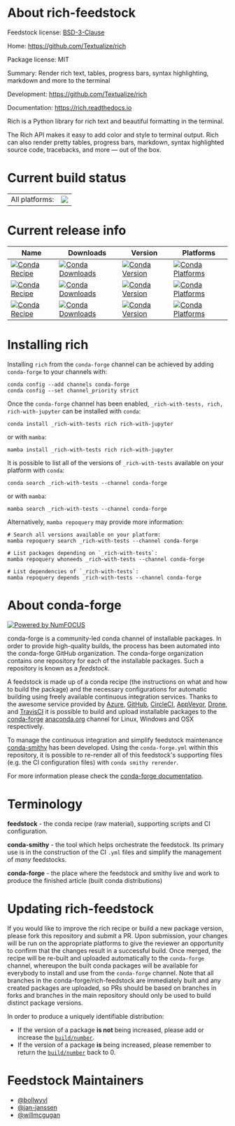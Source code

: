 About rich-feedstock
====================

Feedstock license: [BSD-3-Clause](https://github.com/conda-forge/rich-feedstock/blob/main/LICENSE.txt)

Home: https://github.com/Textualize/rich

Package license: MIT

Summary: Render rich text, tables, progress bars, syntax highlighting, markdown and more to the terminal

Development: https://github.com/Textualize/rich

Documentation: https://rich.readthedocs.io

Rich is a Python library for rich text and beautiful formatting in the terminal.

The Rich API makes it easy to add color and style to terminal output. Rich
can also render pretty tables, progress bars, markdown, syntax highlighted
source code, tracebacks, and more — out of the box.


Current build status
====================


<table><tr><td>All platforms:</td>
    <td>
      <a href="https://dev.azure.com/conda-forge/feedstock-builds/_build/latest?definitionId=10240&branchName=main">
        <img src="https://dev.azure.com/conda-forge/feedstock-builds/_apis/build/status/rich-feedstock?branchName=main">
      </a>
    </td>
  </tr>
</table>

Current release info
====================

| Name | Downloads | Version | Platforms |
| --- | --- | --- | --- |
| [![Conda Recipe](https://img.shields.io/badge/recipe-_rich--with--tests-green.svg)](https://anaconda.org/conda-forge/_rich-with-tests) | [![Conda Downloads](https://img.shields.io/conda/dn/conda-forge/_rich-with-tests.svg)](https://anaconda.org/conda-forge/_rich-with-tests) | [![Conda Version](https://img.shields.io/conda/vn/conda-forge/_rich-with-tests.svg)](https://anaconda.org/conda-forge/_rich-with-tests) | [![Conda Platforms](https://img.shields.io/conda/pn/conda-forge/_rich-with-tests.svg)](https://anaconda.org/conda-forge/_rich-with-tests) |
| [![Conda Recipe](https://img.shields.io/badge/recipe-rich-green.svg)](https://anaconda.org/conda-forge/rich) | [![Conda Downloads](https://img.shields.io/conda/dn/conda-forge/rich.svg)](https://anaconda.org/conda-forge/rich) | [![Conda Version](https://img.shields.io/conda/vn/conda-forge/rich.svg)](https://anaconda.org/conda-forge/rich) | [![Conda Platforms](https://img.shields.io/conda/pn/conda-forge/rich.svg)](https://anaconda.org/conda-forge/rich) |
| [![Conda Recipe](https://img.shields.io/badge/recipe-rich--with--jupyter-green.svg)](https://anaconda.org/conda-forge/rich-with-jupyter) | [![Conda Downloads](https://img.shields.io/conda/dn/conda-forge/rich-with-jupyter.svg)](https://anaconda.org/conda-forge/rich-with-jupyter) | [![Conda Version](https://img.shields.io/conda/vn/conda-forge/rich-with-jupyter.svg)](https://anaconda.org/conda-forge/rich-with-jupyter) | [![Conda Platforms](https://img.shields.io/conda/pn/conda-forge/rich-with-jupyter.svg)](https://anaconda.org/conda-forge/rich-with-jupyter) |

Installing rich
===============

Installing `rich` from the `conda-forge` channel can be achieved by adding `conda-forge` to your channels with:

```
conda config --add channels conda-forge
conda config --set channel_priority strict
```

Once the `conda-forge` channel has been enabled, `_rich-with-tests, rich, rich-with-jupyter` can be installed with `conda`:

```
conda install _rich-with-tests rich rich-with-jupyter
```

or with `mamba`:

```
mamba install _rich-with-tests rich rich-with-jupyter
```

It is possible to list all of the versions of `_rich-with-tests` available on your platform with `conda`:

```
conda search _rich-with-tests --channel conda-forge
```

or with `mamba`:

```
mamba search _rich-with-tests --channel conda-forge
```

Alternatively, `mamba repoquery` may provide more information:

```
# Search all versions available on your platform:
mamba repoquery search _rich-with-tests --channel conda-forge

# List packages depending on `_rich-with-tests`:
mamba repoquery whoneeds _rich-with-tests --channel conda-forge

# List dependencies of `_rich-with-tests`:
mamba repoquery depends _rich-with-tests --channel conda-forge
```


About conda-forge
=================

[![Powered by
NumFOCUS](https://img.shields.io/badge/powered%20by-NumFOCUS-orange.svg?style=flat&colorA=E1523D&colorB=007D8A)](https://numfocus.org)

conda-forge is a community-led conda channel of installable packages.
In order to provide high-quality builds, the process has been automated into the
conda-forge GitHub organization. The conda-forge organization contains one repository
for each of the installable packages. Such a repository is known as a *feedstock*.

A feedstock is made up of a conda recipe (the instructions on what and how to build
the package) and the necessary configurations for automatic building using freely
available continuous integration services. Thanks to the awesome service provided by
[Azure](https://azure.microsoft.com/en-us/services/devops/), [GitHub](https://github.com/),
[CircleCI](https://circleci.com/), [AppVeyor](https://www.appveyor.com/),
[Drone](https://cloud.drone.io/welcome), and [TravisCI](https://travis-ci.com/)
it is possible to build and upload installable packages to the
[conda-forge](https://anaconda.org/conda-forge) [anaconda.org](https://anaconda.org/)
channel for Linux, Windows and OSX respectively.

To manage the continuous integration and simplify feedstock maintenance
[conda-smithy](https://github.com/conda-forge/conda-smithy) has been developed.
Using the ``conda-forge.yml`` within this repository, it is possible to re-render all of
this feedstock's supporting files (e.g. the CI configuration files) with ``conda smithy rerender``.

For more information please check the [conda-forge documentation](https://conda-forge.org/docs/).

Terminology
===========

**feedstock** - the conda recipe (raw material), supporting scripts and CI configuration.

**conda-smithy** - the tool which helps orchestrate the feedstock.
                   Its primary use is in the construction of the CI ``.yml`` files
                   and simplify the management of *many* feedstocks.

**conda-forge** - the place where the feedstock and smithy live and work to
                  produce the finished article (built conda distributions)


Updating rich-feedstock
=======================

If you would like to improve the rich recipe or build a new
package version, please fork this repository and submit a PR. Upon submission,
your changes will be run on the appropriate platforms to give the reviewer an
opportunity to confirm that the changes result in a successful build. Once
merged, the recipe will be re-built and uploaded automatically to the
`conda-forge` channel, whereupon the built conda packages will be available for
everybody to install and use from the `conda-forge` channel.
Note that all branches in the conda-forge/rich-feedstock are
immediately built and any created packages are uploaded, so PRs should be based
on branches in forks and branches in the main repository should only be used to
build distinct package versions.

In order to produce a uniquely identifiable distribution:
 * If the version of a package **is not** being increased, please add or increase
   the [``build/number``](https://docs.conda.io/projects/conda-build/en/latest/resources/define-metadata.html#build-number-and-string).
 * If the version of a package **is** being increased, please remember to return
   the [``build/number``](https://docs.conda.io/projects/conda-build/en/latest/resources/define-metadata.html#build-number-and-string)
   back to 0.

Feedstock Maintainers
=====================

* [@bollwyvl](https://github.com/bollwyvl/)
* [@jan-janssen](https://github.com/jan-janssen/)
* [@willmcgugan](https://github.com/willmcgugan/)

